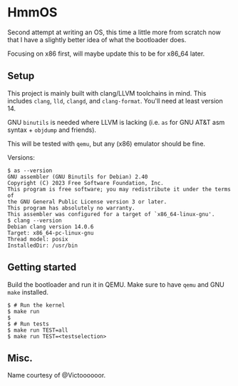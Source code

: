 # HmmOS
Second attempt at writing an OS, this time a little more from scratch
now that I have a slightly better idea of what the bootloader does.

Focusing on x86 first, will maybe update this to be for x86_64 later.

## Setup
This project is mainly built with clang/LLVM toolchains in mind. This
includes `clang`, `lld`, `clangd`, and `clang-format`. You'll need at
least version 14.

GNU `binutils` is needed where LLVM is lacking (i.e. `as` for GNU AT&T
asm syntax + `objdump` and friends).

This will be tested with `qemu`, but any (x86) emulator should be fine.

Versions:
```
$ as --version
GNU assembler (GNU Binutils for Debian) 2.40
Copyright (C) 2023 Free Software Foundation, Inc.
This program is free software; you may redistribute it under the terms of
the GNU General Public License version 3 or later.
This program has absolutely no warranty.
This assembler was configured for a target of `x86_64-linux-gnu'.
$ clang --version
Debian clang version 14.0.6
Target: x86_64-pc-linux-gnu
Thread model: posix
InstalledDir: /usr/bin
```

## Getting started
Build the bootloader and run it in QEMU. Make sure to have `qemu` and
GNU `make` installed.
```
$ # Run the kernel
$ make run
$
$ # Run tests
$ make run TEST=all
$ make run TEST=<testselection>
```

## Misc.
Name courtesy of @Victoooooor.
